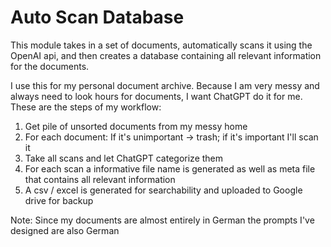 # Auto Scan Database

This module takes in a set of documents, automatically scans it using the OpenAI api, and then creates a database containing all relevant information for the documents.

I use this for my personal document archive. Because I am very messy and always need to look hours for documents, I want ChatGPT do it for me. These are the steps of my workflow:

1. Get pile of unsorted documents from my messy home
2. For each document: If it's unimportant -> trash; if it's important I'll scan it
3. Take all scans and let ChatGPT categorize them
4. For each scan a informative file name is generated as well as meta file that contains all relevant information
5. A csv / excel is generated for searchability and uploaded to Google drive for backup

Note: Since my documents are almost entirely in German the prompts I've designed are also German